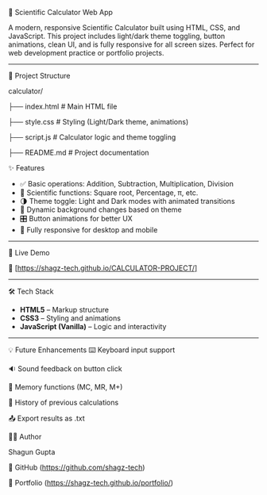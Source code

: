  🧮 Scientific Calculator Web App

A modern, responsive Scientific Calculator built using HTML, CSS, and JavaScript. This project includes light/dark theme toggling, button animations, clean UI, and is fully responsive for all screen sizes. Perfect for web development practice or portfolio projects.

---

 📁 Project Structure
 
calculator/

├── index.html # Main HTML file

├── style.css # Styling (Light/Dark theme, animations)

├── script.js # Calculator logic and theme toggling

├── README.md # Project documentation


 ✨ Features

- ✅ Basic operations: Addition, Subtraction, Multiplication, Division
- 🧠 Scientific functions: Square root, Percentage, π, etc.
- 🌗 Theme toggle: Light and Dark modes with animated transitions
- 🎨 Dynamic background changes based on theme
- 🎛️ Button animations for better UX
- 📱 Fully responsive for desktop and mobile

---

 🚀 Live Demo

🔗 [https://shagz-tech.github.io/CALCULATOR-PROJECT/]

---

🛠️ Tech Stack

- **HTML5** – Markup structure  
- **CSS3** – Styling and animations  
- **JavaScript (Vanilla)** – Logic and interactivity  

---

💡 Future Enhancements
⌨️ Keyboard input support

🔉 Sound feedback on button click

🧠 Memory functions (MC, MR, M+)

📝 History of previous calculations

📤 Export results as .txt

🙋‍♂️ Author

Shagun Gupta


🔗 GitHub (https://github.com/shagz-tech)

🔗 Portfolio (https://shagz-tech.github.io/portfolio/)

